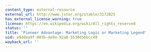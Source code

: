 ```yaml
---
content_type: external-resource
external_url: http://www.jstor.org/stable/3172825
has_external_license_warning: true
license: https://en.wikipedia.org/wiki/All_rights_reserved
status: ''
title: 'Pioneer Advantage: Marketing Logic or Marketing Legend'
uid: a9ddea9f-003b-4e9a-92a8-5530d5bbcc49
wayback_url: ''
---
```


